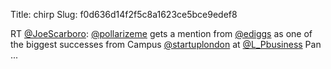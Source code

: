 Title: chirp
Slug: f0d636d14f2f5c8a1623ce5bce9edef8

RT <a href="http://twitter.com/JoeScarboro">@JoeScarboro</a>: <a href="http://twitter.com/pollarizeme">@pollarizeme</a> gets a mention from <a href="http://twitter.com/ediggs">@ediggs</a> as one of the biggest successes from Campus <a href="http://twitter.com/startuplondon">@startuplondon</a> at <a href="http://twitter.com/L_Pbusiness">@L_Pbusiness</a> Pan ...
